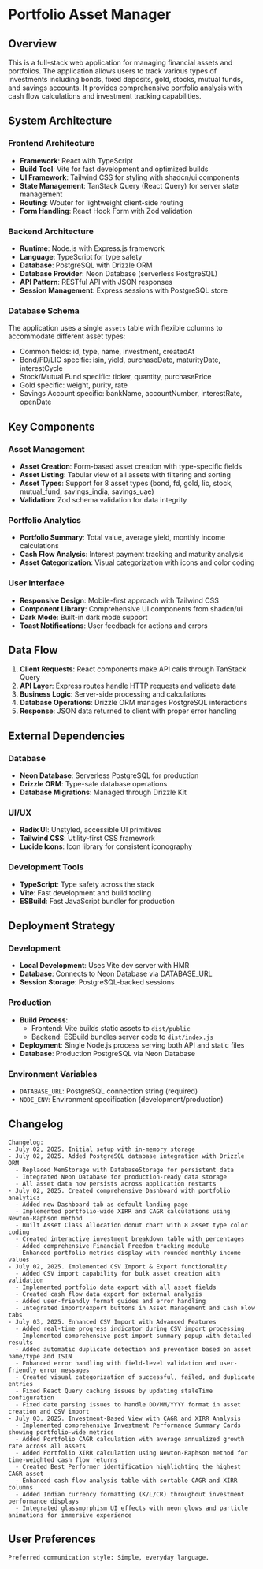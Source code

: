 # Portfolio Asset Manager

## Overview

This is a full-stack web application for managing financial assets and portfolios. The application allows users to track various types of investments including bonds, fixed deposits, gold, stocks, mutual funds, and savings accounts. It provides comprehensive portfolio analysis with cash flow calculations and investment tracking capabilities.

## System Architecture

### Frontend Architecture
- **Framework**: React with TypeScript
- **Build Tool**: Vite for fast development and optimized builds
- **UI Framework**: Tailwind CSS for styling with shadcn/ui components
- **State Management**: TanStack Query (React Query) for server state management
- **Routing**: Wouter for lightweight client-side routing
- **Form Handling**: React Hook Form with Zod validation

### Backend Architecture
- **Runtime**: Node.js with Express.js framework
- **Language**: TypeScript for type safety
- **Database**: PostgreSQL with Drizzle ORM
- **Database Provider**: Neon Database (serverless PostgreSQL)
- **API Pattern**: RESTful API with JSON responses
- **Session Management**: Express sessions with PostgreSQL store

### Database Schema
The application uses a single `assets` table with flexible columns to accommodate different asset types:
- Common fields: id, type, name, investment, createdAt
- Bond/FD/LIC specific: isin, yield, purchaseDate, maturityDate, interestCycle
- Stock/Mutual Fund specific: ticker, quantity, purchasePrice
- Gold specific: weight, purity, rate
- Savings Account specific: bankName, accountNumber, interestRate, openDate

## Key Components

### Asset Management
- **Asset Creation**: Form-based asset creation with type-specific fields
- **Asset Listing**: Tabular view of all assets with filtering and sorting
- **Asset Types**: Support for 8 asset types (bond, fd, gold, lic, stock, mutual_fund, savings_india, savings_uae)
- **Validation**: Zod schema validation for data integrity

### Portfolio Analytics
- **Portfolio Summary**: Total value, average yield, monthly income calculations
- **Cash Flow Analysis**: Interest payment tracking and maturity analysis
- **Asset Categorization**: Visual categorization with icons and color coding

### User Interface
- **Responsive Design**: Mobile-first approach with Tailwind CSS
- **Component Library**: Comprehensive UI components from shadcn/ui
- **Dark Mode**: Built-in dark mode support
- **Toast Notifications**: User feedback for actions and errors

## Data Flow

1. **Client Requests**: React components make API calls through TanStack Query
2. **API Layer**: Express routes handle HTTP requests and validate data
3. **Business Logic**: Server-side processing and calculations
4. **Database Operations**: Drizzle ORM manages PostgreSQL interactions
5. **Response**: JSON data returned to client with proper error handling

## External Dependencies

### Database
- **Neon Database**: Serverless PostgreSQL for production
- **Drizzle ORM**: Type-safe database operations
- **Database Migrations**: Managed through Drizzle Kit

### UI/UX
- **Radix UI**: Unstyled, accessible UI primitives
- **Tailwind CSS**: Utility-first CSS framework
- **Lucide Icons**: Icon library for consistent iconography

### Development Tools
- **TypeScript**: Type safety across the stack
- **Vite**: Fast development and build tooling
- **ESBuild**: Fast JavaScript bundler for production

## Deployment Strategy

### Development
- **Local Development**: Uses Vite dev server with HMR
- **Database**: Connects to Neon Database via DATABASE_URL
- **Session Storage**: PostgreSQL-backed sessions

### Production
- **Build Process**: 
  - Frontend: Vite builds static assets to `dist/public`
  - Backend: ESBuild bundles server code to `dist/index.js`
- **Deployment**: Single Node.js process serving both API and static files
- **Database**: Production PostgreSQL via Neon Database

### Environment Variables
- `DATABASE_URL`: PostgreSQL connection string (required)
- `NODE_ENV`: Environment specification (development/production)

## Changelog

```
Changelog:
- July 02, 2025. Initial setup with in-memory storage
- July 02, 2025. Added PostgreSQL database integration with Drizzle ORM
  - Replaced MemStorage with DatabaseStorage for persistent data
  - Integrated Neon Database for production-ready data storage
  - All asset data now persists across application restarts
- July 02, 2025. Created comprehensive Dashboard with portfolio analytics
  - Added new Dashboard tab as default landing page
  - Implemented portfolio-wide XIRR and CAGR calculations using Newton-Raphson method
  - Built Asset Class Allocation donut chart with 8 asset type color coding
  - Created interactive investment breakdown table with percentages
  - Added comprehensive Financial Freedom tracking module
  - Enhanced portfolio metrics display with rounded monthly income values
- July 02, 2025. Implemented CSV Import & Export functionality
  - Added CSV import capability for bulk asset creation with validation
  - Implemented portfolio data export with all asset fields
  - Created cash flow data export for external analysis
  - Added user-friendly format guides and error handling
  - Integrated import/export buttons in Asset Management and Cash Flow tabs
- July 03, 2025. Enhanced CSV Import with Advanced Features
  - Added real-time progress indicator during CSV import processing
  - Implemented comprehensive post-import summary popup with detailed results
  - Added automatic duplicate detection and prevention based on asset name/type and ISIN
  - Enhanced error handling with field-level validation and user-friendly error messages
  - Created visual categorization of successful, failed, and duplicate entries
  - Fixed React Query caching issues by updating staleTime configuration
  - Fixed date parsing issues to handle DD/MM/YYYY format in asset creation and CSV import
- July 03, 2025. Investment-Based View with CAGR and XIRR Analysis
  - Implemented comprehensive Investment Performance Summary Cards showing portfolio-wide metrics
  - Added Portfolio CAGR calculation with average annualized growth rate across all assets
  - Added Portfolio XIRR calculation using Newton-Raphson method for time-weighted cash flow returns
  - Created Best Performer identification highlighting the highest CAGR asset
  - Enhanced cash flow analysis table with sortable CAGR and XIRR columns
  - Added Indian currency formatting (K/L/CR) throughout investment performance displays
  - Integrated glassmorphism UI effects with neon glows and particle animations for immersive experience
```

## User Preferences

```
Preferred communication style: Simple, everyday language.
```